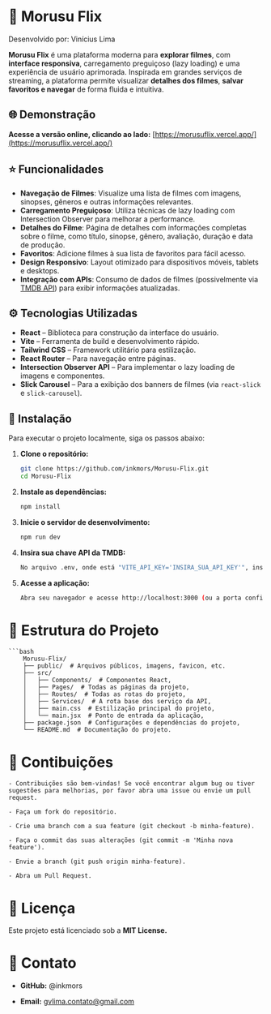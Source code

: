 # 🍿 **Morusu Flix**
Desenvolvido por: Vinícius Lima

**Morusu Flix** é uma plataforma moderna para **explorar filmes**, com **interface responsiva**, carregamento preguiçoso (lazy loading) e uma experiência de usuário aprimorada. Inspirada em grandes serviços de streaming, a plataforma permite visualizar **detalhes dos filmes**, **salvar favoritos e navegar** de forma fluida e intuitiva.

## 🌐 Demonstração

**Acesse a versão online, clicando ao lado:** [https://morusuflix.vercel.app/](https://morusuflix.vercel.app/)

## ⭐ Funcionalidades

- **Navegação de Filmes**: Visualize uma lista de filmes com imagens, sinopses, gêneros e outras informações relevantes.
- **Carregamento Preguiçoso**: Utiliza técnicas de lazy loading com Intersection Observer para melhorar a performance.
- **Detalhes do Filme**: Página de detalhes com informações completas sobre o filme, como título, sinopse, gênero, avaliação, duração e data de produção.
- **Favoritos**: Adicione filmes à sua lista de favoritos para fácil acesso.
- **Design Responsivo**: Layout otimizado para dispositivos móveis, tablets e desktops.
- **Integração com APIs**: Consumo de dados de filmes (possivelmente via [TMDB API](https://www.themoviedb.org/documentation/api)) para exibir informações atualizadas.

## ⚙️ Tecnologias Utilizadas

- **React** – Biblioteca para construção da interface do usuário.
- **Vite** – Ferramenta de build e desenvolvimento rápido.
- **Tailwind CSS** – Framework utilitário para estilização.
- **React Router** – Para navegação entre páginas.
- **Intersection Observer API** – Para implementar o lazy loading de imagens e componentes.
- **Slick Carousel** – Para a exibição dos banners de filmes (via `react-slick` e `slick-carousel`).

## 🚀 Instalação

Para executar o projeto localmente, siga os passos abaixo:

1. **Clone o repositório:**

   ```bash
   git clone https://github.com/inkmors/Morusu-Flix.git
   cd Morusu-Flix
2. **Instale as dependências:**

   ```bash
   npm install
3. **Inicie o servidor de desenvolvimento:**

   ```bash
   npm run dev
4. **Insira sua chave API da TMDB:**

   ```bash
   No arquivo .env, onde está "VITE_API_KEY='INSIRA_SUA_API_KEY'", insira sua chave API da TMDB dentro das "", fazendo assim, carregar os filmes.
5. **Acesse a aplicação:**

   ```bash
   Abra seu navegador e acesse http://localhost:3000 (ou a porta configurada).
   
# 📁 Estrutura do Projeto
    ```bash
        Morusu-Flix/
        ├── public/  # Arquivos públicos, imagens, favicon, etc.
        ├── src/
        │   ├── Components/  # Componentes React,
        │   ├── Pages/  # Todas as páginas da projeto,
        │   ├── Routes/  # Todas as rotas do projeto,
        │   ├── Services/  # A rota base dos serviço da API,
        │   ├── main.css  # Estilização principal do projeto,
        │   └── main.jsx  # Ponto de entrada da aplicação,              
        ├── package.json  # Configurações e dependências do projeto,
        └── README.md  # Documentação do projeto.

# 🤝 Contibuições
    - Contribuições são bem-vindas! Se você encontrar algum bug ou tiver sugestões para melhorias, por favor abra uma issue ou envie um pull request.

    - Faça um fork do repositório.

    - Crie uma branch com a sua feature (git checkout -b minha-feature).

    - Faça o commit das suas alterações (git commit -m 'Minha nova feature').

    - Envie a branch (git push origin minha-feature).

    - Abra um Pull Request.
# 📜 Licença
Este projeto está licenciado sob a **MIT License.**

# 📧 Contato
- **GitHub:** @inkmors

- **Email:** gvlima.contato@gmail.com

